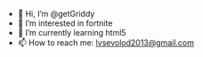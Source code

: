 - 👋 Hi, I’m @getGriddy
- 👀 I’m interested in fortnite
- 🌱 I’m currently learning html5
- 📫 How to reach me: lvsevolod2013@gmail.com

<!---
getGriddy/getGriddy is a ✨ special ✨ repository because its `README.md` (this file) appears on your GitHub profile.
You can click the Preview link to take a look at your changes.
--->
